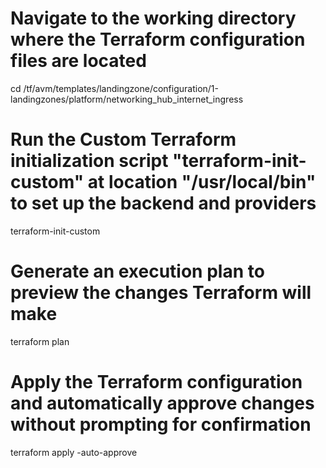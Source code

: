 # Navigate to the working directory where the Terraform configuration files are located
cd /tf/avm/templates/landingzone/configuration/1-landingzones/platform/networking_hub_internet_ingress

# Run the **Custom** Terraform initialization script "terraform-init-custom" at location "/usr/local/bin" to set up the backend and providers
terraform-init-custom 

# Generate an execution plan to preview the changes Terraform will make
terraform plan

# Apply the Terraform configuration and automatically approve changes without prompting for confirmation
terraform apply -auto-approve

